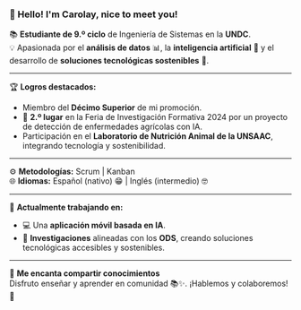 ### 🌟 Hello! I'm Carolay, nice to meet you!  
📚 **Estudiante de 9.º ciclo** de Ingeniería de Sistemas en la **UNDC**.  
💡 Apasionada por el **análisis de datos** 📊, la **inteligencia artificial** 🤖 y el desarrollo de **soluciones tecnológicas sostenibles** 🌱.  

---

🏆 **Logros destacados:**  
- Miembro del **Décimo Superior** de mi promoción.  
- 🥈 **2.º lugar** en la Feria de Investigación Formativa 2024 por un proyecto de detección de enfermedades agrícolas con IA.  
- Participación en el **Laboratorio de Nutrición Animal de la UNSAAC**, integrando tecnología y sostenibilidad.  

---

⚙️ **Metodologías:** Scrum | Kanban  
🌐 **Idiomas:** Español (nativo) 😁 | Inglés (intermedio) 🤓  

---

🚀 **Actualmente trabajando en:**  
- 💻 Una **aplicación móvil basada en IA**.
- 📖 **Investigaciones** alineadas con los **ODS**, creando soluciones tecnológicas accesibles y sostenibles.  

---

💬 **Me encanta compartir conocimientos**  
Disfruto enseñar y aprender en comunidad 📚✨. ¡Hablemos y colaboremos! 🤝  
